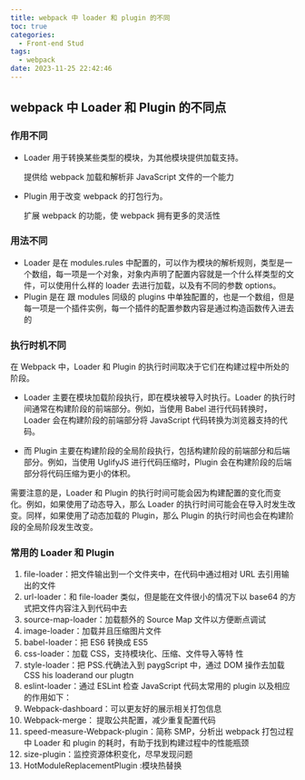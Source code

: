```yaml
---
title: webpack 中 loader 和 plugin 的不同
toc: true
categories:
  - Front-end Stud
tags:
  - webpack
date: 2023-11-25 22:42:46
---
```


## webpack 中 Loader 和 Plugin 的不同点

### 作用不同

- Loader 用于转换某些类型的模块，为其他模块提供加载支持。

  提供给 webpack 加载和解析非 JavaScript 文件的一个能力

- Plugin 用于改变 webpack 的打包行为。

  扩展 webpack 的功能，使 webpack 拥有更多的灵活性

<!-- more -->

### 用法不同

- Loader 是在 modules.rules 中配置的，可以作为模块的解析规则，类型是一个数组，每一项是一个对象，对象内声明了配置内容就是一个什么样类型的文件，可以使用什么样的 loader 去进行加载，以及有不同的参数 options。
- Plugin 是在 跟 modules 同级的 plugins 中单独配置的，也是一个数组，但是每一项是一个插件实例，每一个插件的配置参数内容是通过构造函数传入进去的

### 执行时机不同

在 Webpack 中，Loader 和 Plugin 的执行时间取决于它们在构建过程中所处的阶段。

- Loader 主要在模块加载阶段执行，即在模块被导入时执行。Loader 的执行时间通常在构建阶段的前端部分。例如，当使用 Babel 进行代码转换时，Loader 会在构建阶段的前端部分将 JavaScript 代码转换为浏览器支持的代码。

- 而 Plugin 主要在构建阶段的全局阶段执行，包括构建阶段的前端部分和后端部分。例如，当使用 UglifyJS 进行代码压缩时，Plugin 会在构建阶段的后端部分将代码压缩为更小的体积。

需要注意的是，Loader 和 Plugin 的执行时间可能会因为构建配置的变化而变化。例如，如果使用了动态导入，那么 Loader 的执行时间可能会在导入时发生改变。同样，如果使用了动态加载的 Plugin，那么 Plugin 的执行时间也会在构建阶段的全局阶段发生改变。

### 常用的 Loader 和 Plugin

1. file-loader：把文件输出到一个文件夹中，在代码中通过相对 URL 去引用输出的文件
2. url-loader：和 file-loader 类似，但是能在文件很小的情况下以 base64 的方式把文件内容注入到代码中去
3. source-map-loader：加载额外的 Source Map 文件以方便断点调试
4. image-loader：加载并且压缩图片文件
5. babel-loader：把 ES6 转换成 ES5
6. css-loader：加载 CSS，支持模块化、压缩、文件导入等特
   性
7. style-loader：把 PSS.代确法入到 paygScript 中，通过 DOM 操作去加载 CSS his loaderand our plugtn
8. eslint-loader：通过 ESLint 检查 JavaScript 代码太常用的 plugin 以及相应的作用如下：
9. Webpack-dashboard：可以更友好的展示相关打包信息
10. Webpack-merge： 提取公共配置，减少重复配置代码
11. speed-measure-Webpack-plugin：简称 SMP，分析出 webpack 打包过程中 Loader 和 plugin 的耗时，有助于找到构建过程中的性能瓶颈
12. size-plugin：监控资源体积变化，尽早发现问题
13. HotModuleReplacementPlugin :模块热替换



